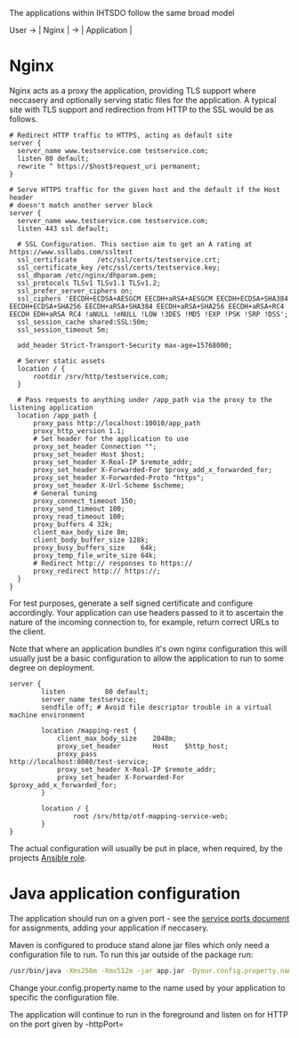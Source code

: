 The applications within IHTSDO follow the same broad model


  User -> | Nginx | -> | Application |

# Nginx

Nginx acts as a proxy the application, providing TLS support where neccasery and optionally serving static files for the application. A typical site with TLS support and redirection from HTTP to the SSL would be as follows.

```
# Redirect HTTP traffic to HTTPS, acting as default site
server {
  server_name www.testservice.com testservice.com;
  listen 80 default;
  rewrite ^ https://$host$request_uri permanent;
}

# Serve HTTPS traffic for the given host and the default if the Host header
# doesn't match another server block
server {
  server_name www.testservice.com testservice.com;
  listen 443 ssl default;

  # SSL Configuration. This section aim to get an A rating at https://www.ssllabs.com/ssltest
  ssl_certificate     /etc/ssl/certs/testservice.crt;
  ssl_certificate_key /etc/ssl/certs/testservice.key;
  ssl_dhparam /etc/nginx/dhparam.pem;
  ssl_protocols TLSv1 TLSv1.1 TLSv1.2;
  ssl_prefer_server_ciphers on;
  ssl_ciphers 'EECDH+ECDSA+AESGCM EECDH+aRSA+AESGCM EECDH+ECDSA+SHA384 EECDH+ECDSA+SHA256 EECDH+aRSA+SHA384 EECDH+aRSA+SHA256 EECDH+aRSA+RC4 EECDH EDH+aRSA RC4 !aNULL !eNULL !LOW !3DES !MD5 !EXP !PSK !SRP !DSS';
  ssl_session_cache shared:SSL:50m;
  ssl_session_timeout 5m;

  add_header Strict-Transport-Security max-age=15768000;

  # Server static assets
  location / {
      rootdir /srv/http/testservice.com;
  }

  # Pass requests to anything under /app_path via the proxy to the listening application
  location /app_path {
      proxy_pass http://localhost:10010/app_path
      proxy_http_version 1.1;
	  # Set header for the application to use
      proxy_set_header Connection "";
      proxy_set_header Host $host;
      proxy_set_header X-Real-IP $remote_addr;
      proxy_set_header X-Forwarded-For $proxy_add_x_forwarded_for;
      proxy_set_header X-Forwarded-Proto "https";
      proxy_set_header X-Url-Scheme $scheme;
	  # General tuning
      proxy_connect_timeout 150;
      proxy_send_timeout 100;
      proxy_read_timeout 100;
      proxy_buffers 4 32k;
      client_max_body_size 8m;
      client_body_buffer_size 128k;
      proxy_busy_buffers_size    64k;
      proxy_temp_file_write_size 64k;
	  # Redirect http:// responses to https://
      proxy_redirect http:// https://;
  }
}
```

For test purposes, generate a self signed certificate and configure accordingly. Your application can use headers passed to it to ascertain the nature of the incoming connection to, for example, return correct URLs to the client.

Note that where an application bundles it's own nginx configuration this will usually just be a basic configuration to allow the application to run to some degree on deployment.

```
server {
        listen          80 default;
        server_name testservice;
        sendfile off; # Avoid file descriptor trouble in a virtual machine environment

        location /mapping-rest {
	        client_max_body_size    2048m;
	        proxy_set_header        Host    $http_host;
	        proxy_pass                              http://localhost:8080/test-service;
	        proxy_set_header X-Real-IP $remote_addr;
	        proxy_set_header X-Forwarded-For $proxy_add_x_forwarded_for;
        }

        location / {
                root /srv/http/otf-mapping-service-web;
        }
}
```

The actual configuration will usually be put in place, when required, by the projects [Ansible role](https://github.com/IHTSDO/ihtsdo-ansible/tree/master/roles).

# Java application configuration

The application should run on a given port - see the [service ports document](service_ports.md) for assignments, adding your application if neccasery.

Maven is configured to produce stand alone jar files which only need a configuration file to run. To run this jar outside of the package run:

```sh
/usr/bin/java -Xms256m -Xmx512m -jar app.jar -Dyour.config.property.name=config.properties -httpPort=10010 -resetExtract -extractDirectory extract
```

Change your.config.property.name to the name used by your application to specific the configuration file. 

The application will continue to run in the foreground and listen on for HTTP on the port given by -httpPort=


